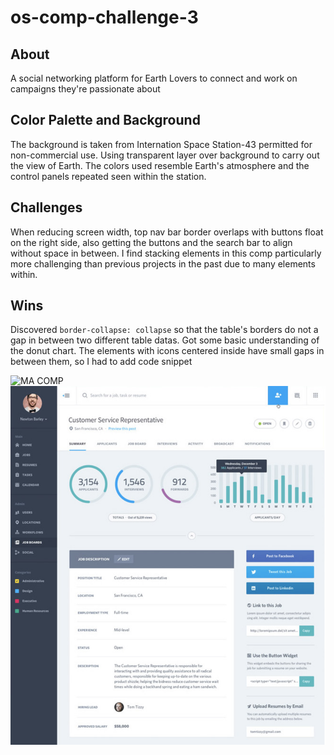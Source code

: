 # os-comp-challenge-3

## About
A social networking platform for Earth Lovers to connect and work on campaigns they're passionate about

## Color Palette and Background
The background is taken from Internation Space Station-43 permitted for non-commercial use. Using transparent layer over background to carry out the view of Earth. The colors used resemble Earth's atmosphere and the control panels repeated seen within the station.

## Challenges
When reducing screen width, top nav bar border overlaps with buttons float on the right side, also getting the buttons and the search bar to align without space in between. I find stacking elements in this comp particularly more challenging than previous projects in the past due to many elements within.

## Wins
Discovered ```border-collapse: collapse``` so that the table's borders do not a gap in between two different table datas. Got some basic understanding of the donut chart. The elements with icons centered inside have small gaps in between them, so I had to add code snippet

![MA COMP](https://github.com/chunktooth/os-comp-challenge-3/blob/master/os-comp-challenge-3.png)
![YO COMP](https://github.com/chunktooth/os-comp-challenge-3/blob/master/static-comp-3-original.png)
